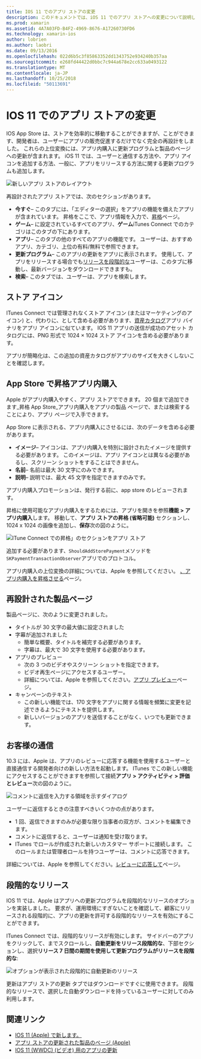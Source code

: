 ```yaml
---
title: IOS 11 でのアプリ ストアの変更
description: このドキュメントでは、iOS 11 でのアプリ ストアへの変更について説明します。 アプリケーションのストアのアイコン、昇格させたアプリ内購入、再設計された製品ページ、お客様の通信、および段階的なリリースがについて説明します。
ms.prod: xamarin
ms.assetid: 4A7A03FD-B4F2-4969-8676-A17260730FD6
ms.technology: xamarin-ios
author: lobrien
ms.author: laobri
ms.date: 09/13/2016
ms.openlocfilehash: 022d6b5c3f85863352dd1343752e934240b357aa
ms.sourcegitcommit: e268fd44422d0bbc7c944a678e2cc633a0493122
ms.translationtype: MT
ms.contentlocale: ja-JP
ms.lasthandoff: 10/25/2018
ms.locfileid: "50113691"
---
```

# <a name="app-store-changes-in-ios-11"></a>IOS 11 でのアプリ ストアの変更

IOS App Store は、ストアを効率的に移動することができますが、ことができます、開発者は、ユーザーにアプリの販売促進するだけでなく完全の再設計をしました。 これらの上位変換には、アプリ内購入に更新プログラムと製品のページへの更新が含まれます。 iOS 11 では、ユーザーと通信する方法や、アプリ アイコンを追加する方法、一般に、アプリをリリースする方法に関する更新プログラムも追加します。

![新しいアプリ ストアのレイアウト](app-store-changes-images/image3.jpg)

再設計されたアプリ ストアでは、次のセクションがあります。

- **今すぐ**– このタブには、「エディターの選択」をアプリの機能を備えたアプリが含まれています。 昇格をここで、アプリ情報を入力で、[昇格](https://developer.apple.com//contact/app-store/promote/)ページ。
- **ゲーム**– に設定されているすべてのアプリ、**ゲーム**iTunes Connect でのカテゴリはこのタブの下にあります。
- **アプリ**– このタブの他のすべてのアプリの機能です。 ユーザーは、おすすめアプリ、カテゴリ、上位の有料/無料で参照できます。
- **更新プログラム**– このアプリの更新をアプリに表示されます。 使用して、アプリをリリースする場合でも[リリースを段階的な](#Phased_Release)ユーザーは、このタブに移動し、最新バージョンをダウンロードできますも。
- **検索**– このタブでは、ユーザーは、アプリを検索します。

## <a name="store-icon"></a>ストア アイコン

ITunes Connect では管理されなくストア アイコン (またはマーケティングのアイコン) と、代わりに、として含める必要があります、[資産カタログ](~/ios/app-fundamentals/images-icons/app-icons.md)アプリ バイナリをアプリ アイコンに似ています。 IOS 11 アプリの送信が成功のアセット カタログには、PNG 形式で 1024 × 1024 ストア アイコンを含める必要があります。

アプリが簡略化は、この追加の資産カタログがアプリのサイズを大きくしないことを確認します。


## <a name="in-app-purchases-promoted-in-the-app-store"></a>App Store で昇格アプリ内購入

Apple がアプリ内購入やすく、アプリ ストアでできます。 20 個まで追加できます_昇格 App Store_アプリ内購入をアプリの製品 ページで、または検索することにより、アプリ ページで入手できます。

App Store に表示される、アプリ内購入にさせるには、次のデータを含める必要があります。

- **イメージ**– アイコンは、アプリ内購入を特別に設計されたイメージを提供する必要があります。 このイメージは、アプリ アイコンとは異なる必要があるし、スクリーン ショットをすることはできません。
- **名前**– 名前は最大 30 文字にのみできます。
- **説明**– 説明では、最大 45 文字を指定できますのみです。

アプリ内購入プロモーションは、発行する前に、app store のレビューされます。

昇格に使用可能なアプリ内購入をするためには、アプリを開きを参照**機能 > アプリ内購入**します。 移動して、**アプリ ストアの昇格 (省略可能)** セクションし、1024 x 1024 の画像を追加し、**保存**次の図のように。

![ITune Connect での昇格」のセクションをアプリ ストア](app-store-changes-images/image4.png)

追加する必要があります、`ShouldAddStorePayment`メソッドを`SKPaymentTransactionObserver`アプリでのプロトコル。

アプリ内購入の上位変換の詳細については、Apple を参照してください。 [、アプリ内購入を昇格させる](https://developer.apple.com/app-store/promoting-in-app-purchases/)ページ。

## <a name="redesigned-product-page"></a>再設計された製品ページ

製品ページに、次のように変更されました。

- タイトルが 30 文字の最大値に設定されました
- 字幕が追加されました
    - 簡単な概要、タイトルを補完する必要があります。
    - 字幕は、最大で 30 文字を使用する必要があります。
- アプリのプレビュー
    - 次の 3 つのビデオやスクリーン ショットを指定できます。
    - ビデオ再生ページにアクセスするユーザー。
    - 詳細については、Apple を参照してください。[アプリ プレビュー](https://developer.apple.com/app-store/app-previews/)ページ。
- キャンペーンのテキスト
    - この新しい機能では、170 文字をアプリに関する情報を頻繁に変更を記述できるようにテキストを提供します。
    - 新しいバージョンのアプリを送信することがなく、いつでも更新できます。

## <a name="customer-communication"></a>お客様の通信

10.3 には、Apple は、アプリのレビューに応答する機能を使用するユーザーと直接通信する開発者向けの新しい方法を起動します。 ITunes でこの新しい機能にアクセスすることができますを参照して接続**アプリ > アクティビティ > 評価とレビュー**次の図のように。

![コメントに返信を入力する領域を示すダイアログ](app-store-changes-images/image5.png)

ユーザーに返信するときの注意すべきいくつかの点があります。

- 1 回、返信できますのみが必要な限り当事者の双方が、コメントを編集できます。
- コメントに返信すると、ユーザーは通知を受け取ります。
- ITunes でロールが作成された新しいカスタマー サポートに接続します。 このロールまたは管理者ロールを持つユーザーは、コメントに応答できます。

詳細については、Apple を参照してください。[レビューに応答して](https://developer.apple.com/app-store/responding-to-reviews/)ページ。

<a name="Phased_Release"/>

## <a name="phased-release"></a>段階的なリリース

IOS 11 では、Apple はアプリへの更新プログラムを段階的なリリースのオプションを実装しました。 要求が、運用環境にすぎないことを確認して、顧客にリリースされる段階的に、アプリの更新を許可する段階的なリリースを有効にすることができます。

ITunes Connect では、段階的なリリースが有効にします。 サイドバーのアプリ をクリックして、までスクロールし、**自動更新をリリース段階的な**、下部セクションし、選択**リリース 7 日間の期間を使用して更新プログラムがリリースを段階的な**:

![オプションが表示された段階的に自動更新のリリース](app-store-changes-images/image6.png)

更新はアプリ ストアの更新 タブではダウンロードですぐに使用できます。 段階的なリリースで、選択した自動ダウンロードを持っているユーザーに対してのみ利用します。


## <a name="related-links"></a>関連リンク

- [IOS 11 (Apple) で新します。](https://developer.apple.com/ios/)
- [アプリ ストアの更新された製品のページ (Apple)](https://developer.apple.com/app-store/product-page/)
- [IOS 11 (WWDC) (ビデオ) 用のアプリの更新](https://developer.apple.com/videos/play/wwdc2017/204/)
